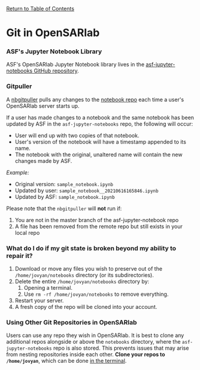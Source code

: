 [Return to Table of Contents](../user.md)

# Git in OpenSARlab

### ASF's Jupyter Notebook Library
ASF's OpenSARlab Jupyter Notebook library lives in the 
[asf-jupyter-notebooks GitHub repository](https://github.com/asfadmin/asf-jupyter-notebooks).

### Gitpuller

A [nbgitpuller](https://jupyterhub.github.io/nbgitpuller/) pulls any changes to the [notebook repo](https://github.com/ASFOpenSARlab/opensarlab-notebooks) each time a user's OpenSARlab server starts up. 

If a user has made changes to a notebook and the same notebook has been updated by ASF in the `asf-jupyter-notebooks` repo, the following will occur:

- User will end up with two copies of that notebook.
- User's version of the notebook will have a timestamp appended to its name. 
- The notebook with the original, unaltered name will contain the new changes made by ASF.

*Example:*    

- Original version: `sample_notebook.ipynb`
- Updated by user: `sample_notebook__20210616165846.ipynb`
- Updated by ASF: `sample_notebook.ipynb`

Please note that the `nbgitpuller` will __not__ run if:

1. You are not in the master branch of the asf-jupyter-notebook repo
1. A file has been removed from the remote repo but still exists in your local repo

### What do I do if my git state is broken beyond my ability to repair it?

1. Download or move any files you wish to preserve out of the ```/home/jovyan/notebooks``` directory (or its subdirectories).
1. Delete the entire `/home/jovyan/notebooks` directory by:
    1. Opening a terminal.
    1. Use `rm -rf /home/jovyan/notebooks` to remove everything.
1. Restart your server.
1. A fresh copy of the repo will be cloned into your account.

### Using Other Git Repositories in OpenSARlab
Users can use any repo they wish in OpenSARlab. It is best to clone any additional repos alongside or above the `notebooks` directory, where the `asf-jupyter-notebooks` repo is also stored. This prevents issues that may arise from nesting repositories inside each other. **Clone your repos to `/home/jovyan`**, which can be done [in the terminal](OpenSARlab_terminal.md).
